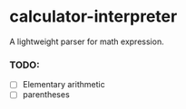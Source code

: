 # calculator-interpreter

A lightweight parser for math expression.

### TODO:
- [ ] Elementary arithmetic
- [ ] parentheses